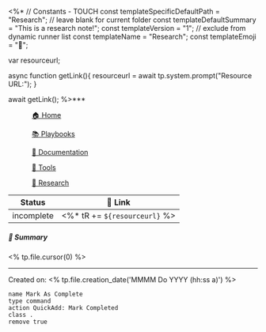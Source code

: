 <%*
// Constants - TOUCH
const templateSpecificDefaultPath = "Research"; // leave blank for current folder
const templateDefaultSummary = "This is a research note!";
const templateVersion = "1"; // exclude from dynamic runner list
const templateName = "Research";
const templateEmoji = "🔬";

var resourceurl;

async function getLink(){
	resourceurl = await tp.system.prompt("Resource URL:");
}

await getLink();
%>***

<div><ul class="navheader"> <ul><a href="Home.md" class="internal-link">🏠 Home</a></ul><ul><a href="Playbooks/Playbooks.md" class="internal-link">📚 Playbooks</a></ul><ul><a href="Documentation/Documentation.md" class="internal-link">📝 Documentation</a></ul><ul><a href="Tools/Tools.md" class="internal-link">🔧 Tools</a></ul><ul><a href="Research/Research.md" class="internal-link">🔬 Research</a></ul></ul></div>

| Status     | 🔗 Link                       |
| ---------- | ----------------------------- |
| incomplete | <%* tR += `${resourceurl}` %> |
##### 👾 Summary 
<% tp.file.cursor(0) %>



***

Created on: <% tp.file.creation_date('MMMM Do YYYY (hh:ss a)') %> 
```button
name Mark As Complete
type command
action QuickAdd: Mark Completed
class .
remove true
```